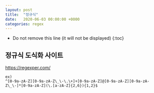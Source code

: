 ```yaml
---
layout: post
title:  "정규식"
date:   2020-06-03 00:00:00 +0000
categories: regex
---
```


* Do not remove this line (it will not be displayed) 
{:toc}

## 정규식 도식화 사이트
https://regexper.com/
```
ex)
^[0-9a-zA-Z][0-9a-zA-Z\_\-\.\+]+[0-9a-zA-Z]@[0-9a-zA-Z][0-9a-zA-Z\_\-]*[0-9a-zA-Z](\.[a-zA-Z]{2,6}){1,2}$
```

[jekyll-docs]: http://jekyllrb.com/docs/home
[jekyll-gh]:   https://github.com/jekyll/jekyll
[jekyll-talk]: https://talk.jekyllrb.com/

